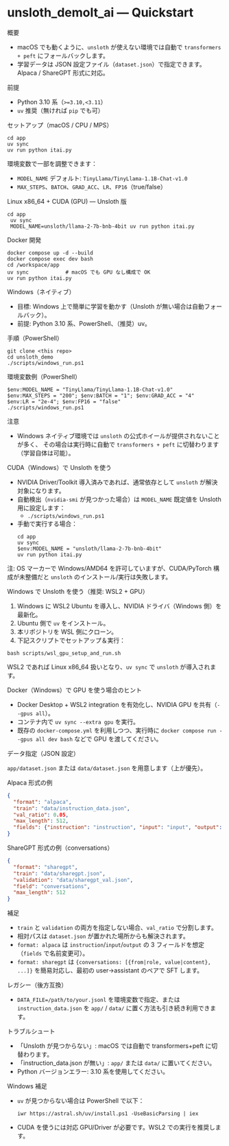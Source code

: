 # unsloth_demoIt_ai — Quickstart

概要
- macOS でも動くように、`unsloth` が使えない環境では自動で `transformers + peft` にフォールバックします。
- 学習データは JSON 設定ファイル（`dataset.json`）で指定できます。Alpaca / ShareGPT 形式に対応。

前提
- Python 3.10 系（`>=3.10,<3.11`）
- `uv` 推奨（無ければ `pip` でも可）

セットアップ（macOS / CPU / MPS）
```
cd app
uv sync
uv run python itai.py
```
環境変数で一部を調整できます：
- `MODEL_NAME` デフォルト: `TinyLlama/TinyLlama-1.1B-Chat-v1.0`
- `MAX_STEPS`、`BATCH`、`GRAD_ACC`、`LR`、`FP16`（true/false）

 Linux x86_64 + CUDA (GPU) — Unsloth 版
```
cd app
 uv sync
 MODEL_NAME=unsloth/llama-2-7b-bnb-4bit uv run python itai.py
```

Docker 開発
```
docker compose up -d --build
docker compose exec dev bash
cd /workspace/app
uv sync            # macOS でも GPU なし構成で OK
uv run python itai.py
```

Windows（ネイティブ）
- 目標: Windows 上で簡単に学習を動かす（Unsloth が無い場合は自動フォールバック）。
- 前提: Python 3.10 系、PowerShell、（推奨）uv。

手順（PowerShell）
```
git clone <this repo>
cd unsloth_demo
./scripts/windows_run.ps1
```
環境変数例（PowerShell）
```
$env:MODEL_NAME = "TinyLlama/TinyLlama-1.1B-Chat-v1.0"
$env:MAX_STEPS = "200"; $env:BATCH = "1"; $env:GRAD_ACC = "4"
$env:LR = "2e-4"; $env:FP16 = "false"
./scripts/windows_run.ps1
```
注意
- Windows ネイティブ環境では `unsloth` の公式ホイールが提供されないことが多く、
  その場合は実行時に自動で `transformers + peft` に切替わります（学習自体は可能）。

CUDA（Windows）で Unsloth を使う
- NVIDIA Driver/Toolkit 導入済みであれば、通常依存として `unsloth` が解決対象になります。
- 自動検出（`nvidia-smi` が見つかった場合）は `MODEL_NAME` 既定値を Unsloth 用に設定します：
  - `./scripts/windows_run.ps1`
- 手動で実行する場合：
  ```
  cd app
  uv sync
  $env:MODEL_NAME = "unsloth/llama-2-7b-bnb-4bit"
  uv run python itai.py
  ```
注: OS マーカーで Windows/AMD64 を許可していますが、CUDA/PyTorch 構成が未整備だと `unsloth` のインストール/実行は失敗します。

Windows で Unsloth を使う（推奨: WSL2 + GPU）
1) Windows に WSL2 Ubuntu を導入し、NVIDIA ドライバ（Windows 側）を最新化。
2) Ubuntu 側で `uv` をインストール。
3) 本リポジトリを WSL 側にクローン。
4) 下記スクリプトでセットアップ＆実行：
```
bash scripts/wsl_gpu_setup_and_run.sh
```
WSL2 であれば Linux x86_64 扱いとなり、`uv sync` で `unsloth` が導入されます。

Docker（Windows）で GPU を使う場合のヒント
- Docker Desktop + WSL2 integration を有効化し、NVIDIA GPU を共有（`--gpus all`）。
- コンテナ内で `uv sync --extra gpu` を実行。
- 既存の `docker-compose.yml` を利用しつつ、実行時に `docker compose run --gpus all dev bash` などで GPU を渡してください。

データ指定（JSON 設定）

`app/dataset.json` または `data/dataset.json` を用意します（上が優先）。

Alpaca 形式の例
```json
{
  "format": "alpaca",
  "train": "data/instruction_data.json",
  "val_ratio": 0.05,
  "max_length": 512,
  "fields": {"instruction": "instruction", "input": "input", "output": "output"}
}
```

ShareGPT 形式の例（conversations）
```json
{
  "format": "sharegpt",
  "train": "data/sharegpt.json",
  "validation": "data/sharegpt_val.json",
  "field": "conversations",
  "max_length": 512
}
```

補足
- `train` と `validation` の両方を指定しない場合、`val_ratio` で分割します。
- 相対パスは `dataset.json` が置かれた場所からも解決されます。
- `format: alpaca` は `instruction`/`input`/`output` の 3 フィールドを想定（`fields` で名前変更可）。
- `format: sharegpt` は `{conversations: [{from|role, value|content}, ...]}` を簡易対応し、最初の user→assistant のペアで SFT します。

レガシー（後方互換）
- `DATA_FILE=/path/to/your.jsonl` を環境変数で指定、または `instruction_data.json` を `app/` / `data/` に置く方法も引き続き利用できます。

トラブルシュート
- 「Unsloth が見つからない」: macOS では自動で transformers+peft に切替わります。
- 「instruction_data.json が無い」: `app/` または `data/` に置いてください。
- Python バージョンエラー: 3.10 系を使用してください。

Windows 補足
- `uv` が見つからない場合は PowerShell で以下：
  ```
  iwr https://astral.sh/uv/install.ps1 -UseBasicParsing | iex
  ```
- CUDA を使うには対応 GPU/Driver が必要です。WSL2 での実行を推奨します。
